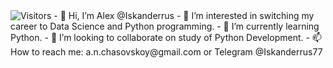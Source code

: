 <img src="https://camo.githubusercontent.com/46a1107dceda78e6b041cdfb573b6a534c70eefeef4437ddce9123d05e652e85/68747470733a2f2f76697369746f722d62616467652e676c697463682e6d652f62616467653f706167655f69643d656e6a69726f757a" alt="Visitors" data-canonical-src="https://visitor-badge.glitch.me/badge?page_id=enjirouz" style="max-width: 100%;">
- 👋 Hi, I’m Alex @Iskanderrus
- 👀 I’m interested in switching my career to Data Science and Python programming. 
- 🌱 I’m currently learning Python.
- 💞️ I’m looking to collaborate on study of Python Development.  
- 📫 How to reach me: a.n.chasovskoy@gmail.com or Telegram @Iskanderrus77

<!---
Iskanderrus/Iskanderrus is a ✨ special ✨ repository because its `README.md` (this file) appears on your GitHub profile.
You can click the Preview link to take a look at your changes.
--->
